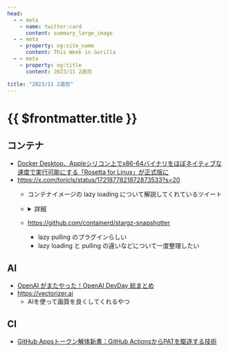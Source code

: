 ```yaml
---
head:
  - - meta
    - name: twitter:card
      content: summary_large_image
  - - meta
    - property: og:site_name
      content: This Week in Gorilla
  - - meta
    - property: og:title
      content: 2023/11 2週目

title: "2023/11 2週目"
---
```


# {{ $frontmatter.title }}

## コンテナ
- [Docker Desktop、Appleシリコン上でx86-64バイナリをほぼネイティブな速度で実行可能にする「Rosetta for Linux」が正式版に](https://www.publickey1.jp/blog/23/docker_desktopapplex86-64rosetta_for_linux.html)
- https://x.com/toricls/status/1721877821872873533?s=20
  - コンテナイメージの lazy loading について解説してくれているツイート
  - <details><summary>詳細</summary>
    <p>
    
    超絶ざっくり書くと、以下のような感じです！
    (当たり前すぎる話を書いていたり雑すぎて正確性が足りなかったりするところも一部ありますがご容赦ください🙇‍♂️)
    
    コンテナイメージの lazy loading について
    ・普通にコンテナを実行しようとするとコンテナイメージをダウンロード → 実行という流れになるんですが、これはつまりダウンロードが完了するまでの時間は完全に「待ち」の時間になる
    ・これはつまりコンテナイメージのダウンロード時間に応じてコンテナの起動までの時間が長くなることを意味するのですが、例えばコンテナがクラッシュした！再起動だ！イメージのダウンロードだ！となると、イメージサイズが大きければ大きいほどダウンタイムが長時間化することが予想されます (Fargate のようなコンテナイメージのキャッシュが存在しない実行環境だと余計に)
    ・ここであらためてコンテナイメージとはなんだったかを振り返ると、コンテナイメージは「それぞれがファイルを含んだレイヤー」が重なった構造になっているので、つまりコンテナイメージのダウンロードとは、レイヤーをそれぞれダウンロードしてきてローカルでがっちゃんこしているという処理を意味します
    ・であれば、まずはコンテナの実行に最低限必要となるレイヤーだけをダウンロードしてきた上でコンテナを実行し、残りのレイヤーのダウンロードは必要になるタイミングまで先送りする(=lazy loading)すれば、大きなサイズのコンテナイメージでもダウンロード時間からくる起動待ち時間というペナルティを最小化できるのでは、というのがコンテナイメージの lazy loading の基本的なアイデアです
    
    ECS/Fargate におけるこれまでの lazy loading について
    ・ではどんなイメージでもそのまま lazy loading ができるのかというとそんなこともなくて、どのファイルがどのレイヤーに含まれているかをコンテナランタイムに教えてあげるための「インデックス」を事前に作っておいてあげる必要があります
    ・ECS/Fargate では、「SOCI インデックス」というインデックスを利用した lazy loading をサポートしています
    ・で、ECS ではタスク定義に複数のコンテナを含める(e.g. アプリケーションコンテナ + ログ用コンテナ + メトリクス用コンテナ、とか)ことができますが、これまでは「lazy loading を使いたい場合には、タスク定義に含まれる『すべての』コンテナイメージについて、SOCI インデックスを事前に作っておいてね」という仕様でした
    ・これの何が困るかと言うと、単に事前に全部のインデックス作るのでめんどくさいよねということに加えて、例えば小さなコンテナイメージで lazy loading されてしまうと逆に起動が遅くなるようなケースで悲しい気持ちになったりします
    ・ので、タスク定義に含まれる複数のコンテナイメージのうち、lazy loading する意味があるものだけを lazy loading したいぜというのが自然なニーズとして登場します
    
    今回のリリース内容について
    ・で、今回のリリースで何が変わったのかというと、これまでの「lazy loading をしたい場合はタスク定義に含まれるすべてのコンテナイメージの SOCI インデックスが必要です(、つまり1つでも lazy loading したいコンテナイメージがある場合は、結果として望む望まないに関係なくタスク定義に含まれるすべてのコンテナイメージについて必ず lazy loading する必要があります)」という制約がなくなり、「lazy loading したいコンテナイメージの SOCI インデックスだけ用意していれば、タスク定義の中で SOCI インデックスが用意されているコンテナイメージは lazy loading するけど、SOCI インデックスが用意されていないコンテナイメージについては普通にダウンロードして起動するよ」、みたいな挙動になりました！(わーい)
    
    </p>
    </details> 
  - https://github.com/containerd/stargz-snapshotter
    - lazy pulling のプラグインらしい
    - lazy loading と pulling の違いなどについて一度整理したい

## AI
- [OpenAI がまたやった！OpenAI DevDay 総まとめ](https://chatgpt-lab.com/n/n0554df7f1b80)
- https://vectorizer.ai
  - AIを使って画質を良くしてくれるやつ

## CI
- [GitHub Appsトークン解体新書：GitHub ActionsからPATを駆逐する技術](https://zenn.dev/tmknom/articles/github-apps-token)
